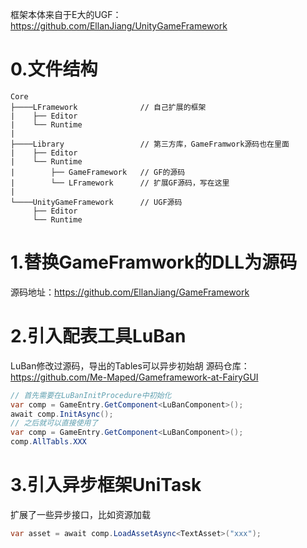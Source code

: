 框架本体来自于E大的UGF：https://github.com/EllanJiang/UnityGameFramework

# 0.文件结构
```
Core 
├────LFramework              // 自己扩展的框架
|    ├── Editor            
|    └── Runtime
|          
├────Library                 // 第三方库，GameFramwork源码也在里面
|    ├── Editor      
|    └── Runtime
|        ├── GameFramework   // GF的源码
|        └── LFramework      // 扩展GF源码，写在这里
|      
└────UnityGameFramework      // UGF源码
     ├── Editor      
     └── Runtime       
```

# 1.替换GameFramwork的DLL为源码
源码地址：https://github.com/EllanJiang/GameFramework

# 2.引入配表工具LuBan
LuBan修改过源码，导出的Tables可以异步初始胡
源码仓库：https://github.com/Me-Maped/Gameframework-at-FairyGUI
```c#
// 首先需要在LuBanInitProcedure中初始化
var comp = GameEntry.GetComponent<LuBanComponent>();
await comp.InitAsync();
// 之后就可以直接使用了
var comp = GameEntry.GetComponent<LuBanComponent>();
comp.AllTabls.XXX
```

# 3.引入异步框架UniTask
扩展了一些异步接口，比如资源加载
```c#
var asset = await comp.LoadAssetAsync<TextAsset>("xxx");
```
